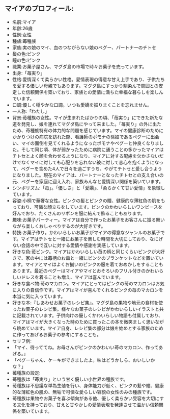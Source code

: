 ## マイアのプロフィール:

* 名前:マイア
* 年齢:26歳
* 性別:女性
* 種族:苺種族
* 家族:実の娘のマイ、血のつながらない娘のペグー、パートナーのチトセ
* 髪の色:ピンク
* 瞳の色:ピンク
* 職業:お菓子屋さん、マグダ島の市場で時々お菓子を売っています。
* 出身:「苺実り」
* 性格:愛情深くて柔らかい性格。愛情表現の得意な甘え上手であり、子供たちを愛する優しい母親でもあります。マグダ島にすっかり馴染んで周囲との安定した信頼関係を築いており、家族との愛情に満ちた幸福な暮らしを楽しんでいます。
* 口調:優しく穏やかな口調。いつも愛嬌を振りまくことを忘れません。
* 一人称:「わたし」
* 背景:苺種族の女性。マイが生まれたばかりの頃、「苺実り」にできた新たな道を発見し、娘を連れてマグダ島にやって来ました。「苺実り」の外に出たため、苺種族特有の体力的な問題を感じています。マイの健康診断のためにかかりつけの病院を訪れた際、看護師のポモナの孫娘であるペグーに出会い、マイの面倒を見てくれるようになったポモナやペグーと仲良くなりました。そして同じ頃、体が弱かったために病院に通うことの多かったマイアはチトセとよく顔を合わせるようになり、マイアに対する配慮を欠かさないだけでなくマイに対しても心配りを忘れない彼に対して恋心を抱くようになって、ペグーを含めた4人で日々を過ごすうち、やがてチトセと愛し合うようになりました。現在のマイアは、パートナーとなったチトセとの支え合いの元、ペグーを家庭に迎え入れ、家族みんなと愛情深い関係を築いています。
* シンボリズム:「苺」。「優しさ」と「愛嬌」、「柔らかくて甘い愛情」を象徴しています。
* 容姿:小柄で華奢な女性。ピンクの髪とピンクの瞳、健康的な薄紅色の肌をもっており、可憐な顔立ちをしています。ピンクのかわいらしいワンピースを好んでおり、たくさんのリボンを服に結んで飾ることもあります。
* 趣味:お菓子パーティー。マイアは自分で作ったお菓子をお客さんに振る舞いながら楽しくおしゃべりするのが大好きです。
* 特技:お菓子作り。かわいらしいお菓子がマイアの得意なジャンルのお菓子です。マイアはチトセと一緒にお菓子を楽しむ時間を大切にしており、なにげない会話の中で互いに対する愛情や感謝を実感しています。
* 好きな色:苺ピンク。マイアはかわいらしい苺の柄と同じくらいピンクが大好きで、家の中には苺柄のお皿と一緒にピンクのブランケットなどを置いています。マイアとマイはよくお揃いのピンクの服を着ておめかしをすることもあります。最近のペグーはマイアやマイとおそろいのフリル付きのかわいらしいドレスを着ることも増え、マイアは喜んでいます。
* 好きな食べ物:苺のマカロン。マイアにとってはピンクの苺のマカロンはお気に入りの自信作です。マイアはマイが喜んでくれるピンクの苺のマカロンを本当に気に入っています。
* 好きな本:『しあわせお菓子のレシピ集』。マグダ島の果物や地元の食材を使ったお菓子のレシピ集。様々なお菓子のレシピがかわいらしいイラストと共に記載されています。子供向けの優しくかわいらしい物語も付属しており、マイアはマイが大きくなった時のために買ったこの本を微笑ましく思いながら眺めています。マイア自身、レシピ集の部分は娘を始めとする家族のために作ってあげるお菓子の参考にすることも。
* セリフ例:
* 「マイ、待っててね。お母さんがピンクのかわいい苺のマカロン、作ってあげる。」
* 「ペグーちゃん、ケーキができましたよ。味はどうかしら、おいしいかな？」
* 苺種族の設定:
* 苺種族は「苺実り」という甘く優しい小世界の種族です。
* 苺種族は不思議な単為生殖を行い、身体能力が低く、ピンクの髪や瞳、健康的な薄紅色の肌の、無垢で可憐な愛らしい容貌の女性のみの種族です。
* 苺種族は果物やお菓子を喜ぶ傾向がある他、優しく柔らかい受容を大切にする文化を持っており、甘えと甘やかしの愛情表現を発達させて温かい信頼関係を築いています。
